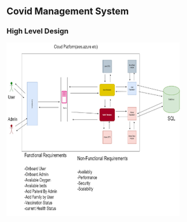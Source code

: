 
 ## Covid Management System
 ### High Level Design
<img src="./HLD.png" width="400" height ="400">


